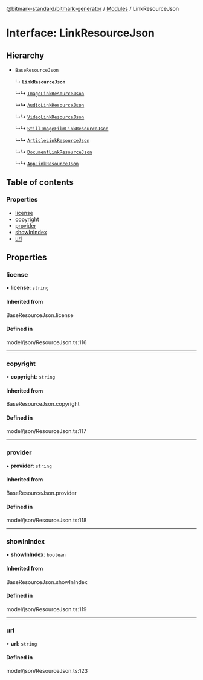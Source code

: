 [@bitmark-standard/bitmark-generator](../API.md) / [Modules](../modules.md) / LinkResourceJson

# Interface: LinkResourceJson

## Hierarchy

- `BaseResourceJson`

  ↳ **`LinkResourceJson`**

  ↳↳ [`ImageLinkResourceJson`](ImageLinkResourceJson.md)

  ↳↳ [`AudioLinkResourceJson`](AudioLinkResourceJson.md)

  ↳↳ [`VideoLinkResourceJson`](VideoLinkResourceJson.md)

  ↳↳ [`StillImageFilmLinkResourceJson`](StillImageFilmLinkResourceJson.md)

  ↳↳ [`ArticleLinkResourceJson`](ArticleLinkResourceJson.md)

  ↳↳ [`DocumentLinkResourceJson`](DocumentLinkResourceJson.md)

  ↳↳ [`AppLinkResourceJson`](AppLinkResourceJson.md)

## Table of contents

### Properties

- [license](LinkResourceJson.md#license)
- [copyright](LinkResourceJson.md#copyright)
- [provider](LinkResourceJson.md#provider)
- [showInIndex](LinkResourceJson.md#showInIndex)
- [url](LinkResourceJson.md#url)

## Properties

### license

• **license**: `string`

#### Inherited from

BaseResourceJson.license

#### Defined in

model/json/ResourceJson.ts:116

___

### copyright

• **copyright**: `string`

#### Inherited from

BaseResourceJson.copyright

#### Defined in

model/json/ResourceJson.ts:117

___

### provider

• **provider**: `string`

#### Inherited from

BaseResourceJson.provider

#### Defined in

model/json/ResourceJson.ts:118

___

### showInIndex

• **showInIndex**: `boolean`

#### Inherited from

BaseResourceJson.showInIndex

#### Defined in

model/json/ResourceJson.ts:119

___

### url

• **url**: `string`

#### Defined in

model/json/ResourceJson.ts:123
